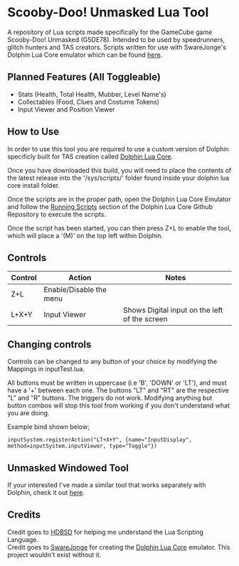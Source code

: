 # Scooby-Doo! Unmasked Lua Tool
A repository of Lua scripts made specifically for the GameCube game Scooby-Doo! Unmasked (G5DE78). Intended to be used by speedrunners, glitch hunters and TAS creators. Scripts written for use with SwareJonge's Dolphin Lua Core emulator which can be found [here](https://github.com/SwareJonge/Dolphin-Lua-Core).

## Planned Features (All Toggleable)
- Stats (Health, Total Health, Mubber, Level Name's)
- Collectables (Food, Clues and Costume Tokens)
- Input Viewer and Position Viewer

## How to Use
In order to use this tool you are required to use a custom version of Dolphin specificly built for TAS creation called [Dolphin Lua Core](https://github.com/SwareJonge/Dolphin-Lua-Core).

Once you have downloaded this build, you will need to place the contents of the latest release into the '/sys/scripts/' folder found inside your dolphin lua core install folder.

Once the scripts are in the proper path, open the Dolphin Lua Core Emulator and follow the [Running Scripts](https://github.com/SwareJonge/Dolphin-Lua-Core#running-scripts) section of the Dolphin Lua Core Github Repository to execute the scripts.

Once the script has been started, you can then press Z+L to enable the tool, which will place a '(M)' on the top left within Dolphin.

## Controls

| Control | Action | Notes |
|--|--| -- |
| Z+L | Enable/Disable the menu |  |
| L+X+Y | Input Viewer | Shows Digital input on the left of the screen |

## Changing controls

Controls can be changed to any button of your choice by modifying the Mappings in inputTest.lua.

All buttons must be written in uppercase (i.e 'B', 'DOWN' or 'LT'), and must have a '+' between each one.
The buttons "LT" and "RT" are the respective "L" and "R" buttons. The triggers do not work.
Modifying anything but button combos will stop this tool from working if you don't understand what you are doing.

Example bind shown below;

    inputSystem.registerAction("LT+X+Y", {name="InputDisplay", method=inputSystem.inputViewer, type="Toggle"})

## Unmasked Windowed Tool
If your interested I've made a similar tool that works separately with Dolphin, check it out [here](https://github.com/DeathMaster001/Scooby-Doo-Unmasked-Windowed-Tool).

## Credits

Credit goes to [HDBSD](https://github.com/HDBSD) for helping me understand the Lua Scripting Language.\
Credit goes to [SwareJonge](https://github.com/SwareJonge) for creating the [Dolphin Lua Core](https://github.com/SwareJonge/Dolphin-Lua-Core) emulator. This project wouldn't exist without it.
